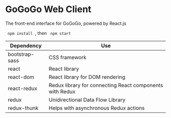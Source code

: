 # GoGoGo Web Client

The front-end interface for GoGoGo, powered by React.js

<code> npm install </code>, then  <code> npm start </code>

| Dependency | Use |
| ----------- | ---- |
| bootstrap-sass | CSS framework |
| react | React library |
| react-dom | React library for DOM rendering |
| react-redux | Redux library for connecting React components with Redux |
| redux | Unidirectional Data Flow Library |
| redux-thunk | Helps with asynchronous Redux actions |
